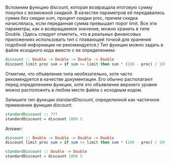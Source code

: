 Вспомним функцию discount, которая возвращала итоговую сумму покупки с возможной скидкой.
В качестве параметров ей передавались сумма без скидки sum, процент скидки proc, причем скидка начислялась,
если переданная сумма превышает порог limit. Все эти параметры, как и возвращаемое значение, можно хранить в типе Double.
(Здесь следует отметить, что в реальных финансовых приложениях использовать тип с плавающей точкой для хранения подобной информации не рекомендуется.)
Тип функции можно задать в файле исходного кода вместе с ее определением:

```haskell
discount :: Double -> Double -> Double -> Double
discount limit proc sum = if sum >= limit then sum * (100 - proc) / 100 else sum
```

Отметим, что объявление типа необязательно, хотя часто рекомендуется в качестве документации. Его обычно располагают перед определением функции, хотя это объявление верхнего уровня можно расположить в любом месте файла с исходным кодом.

Запишите тип функции standardDiscount, определенной как частичное применение функции discount:

```haskell
standardDiscount :: ???
standardDiscount = discount 1000 5 
```

Answer:

```haskell
discount :: Double -> Double -> Double -> Double
discount limit proc sum = if sum >= limit then sum * (100 - proc) / 100 else sum

standardDiscount :: Double -> Double
standardDiscount = discount 1000 5
```
